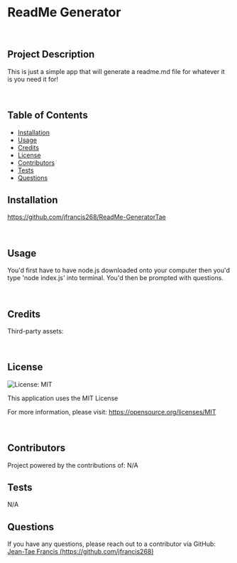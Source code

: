 
# ReadMe Generator

<br/>

## Project Description

This is just a simple app that will generate a readme.md file for whatever it is you need it for!

<br/>


## Table of Contents 

- [Installation](#installation)
- [Usage](#usage)
- [Credits](#credits)
- [License](#license)
- [Contributors](#Contributors)
- [Tests](#Tests)
- [Questions](#Questions)


## Installation

https://github.com/jfrancis268/ReadMe-GeneratorTae

<br/>

## Usage

You'd first have to have node.js downloaded onto your computer then you'd type 'node index.js' into terminal. You'd then be prompted with questions.

<br/>

## Credits

Third-party assets:


<br/>

## License
![License: MIT](https://img.shields.io/badge/License-MIT-yellow.svg)

This application uses the MIT License

For more information, please visit: https://opensource.org/licenses/MIT

<br/>

## Contributors

Project powered by the contributions of:
N/A

## Tests

N/A

## Questions
  If you have any questions, please reach out to a contributor via GitHub:
  [Jean-Tae Francis (https://github.com/jfrancis268)](https://github.com/jfrancis268)


